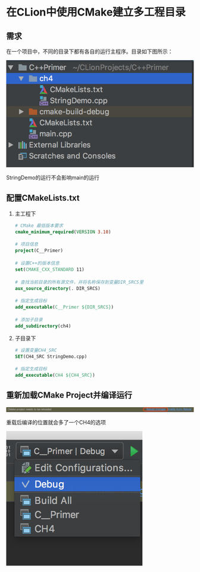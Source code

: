 # 在CLion中使用CMake建立多工程目录

## 需求

在一个项目中，不同的目录下都有各自的运行主程序。目录如下图所示：

![image-20180906203214035](./imgs/image-20180906203131157.png)

StringDemo的运行不会影响main的运行

## 配置CMakeLists.txt

1. 主工程下

   ```cmake
   # CMake 最低版本要求
   cmake_minimum_required(VERSION 3.10)
   
   # 项目信息
   project(C__Primer)
   
   # 设置C++的版本信息
   set(CMAKE_CXX_STANDARD 11)
   
   # 查找当前目录的所有源文件，并将名称保存到变量DIR_SRCS里
   aux_source_directory(. DIR_SRCS)
   
   # 指定生成目标
   add_executable(C__Primer ${DIR_SRCS})
   
   # 添加子目录
   add_subdirectory(ch4)
   
   ```


2. 子目录下

   ```cmake
   # 设置变量CH4_SRC
   SET(CH4_SRC StringDemo.cpp)
   
   # 指定生成目标
   add_executable(CH4 ${CH4_SRC})
   ```


## 重新加载CMake Project并编译运行

![image-20180906204441660](./imgs/image-20180906204441660.png)

重载后编译的位置就会多了一个CH4的选项

![image-20180906204527797](./imgs/image-20180906204527797.png)
